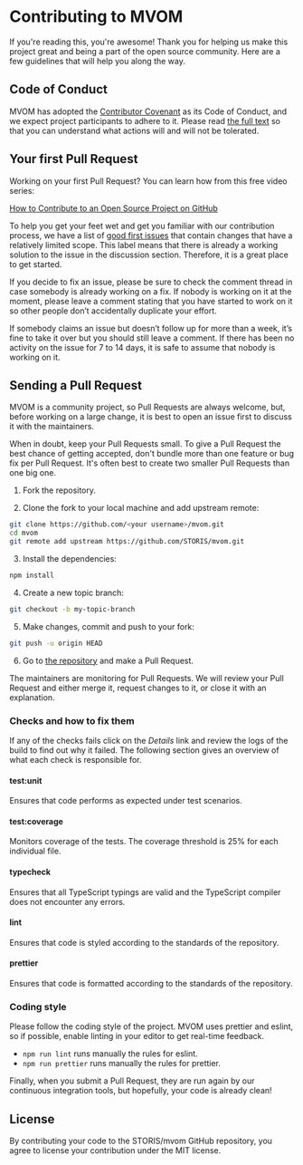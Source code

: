 # Contributing to MVOM

If you're reading this, you're awesome! Thank you for helping us make this project great and being a part of the open source community. Here are a few guidelines that will help you along the way.

## Code of Conduct

MVOM has adopted the [Contributor Covenant](https://www.contributor-covenant.org/) as its Code of Conduct, and we expect project participants to adhere to it.
Please read [the full text](/CODE_OF_CONDUCT.md) so that you can understand what actions will and will not be tolerated.

## Your first Pull Request

Working on your first Pull Request? You can learn how from this free video series:

[How to Contribute to an Open Source Project on GitHub](https://egghead.io/courses/how-to-contribute-to-an-open-source-project-on-github)

To help you get your feet wet and get you familiar with our contribution process, we have a list of [good first issues](https://github.com/STORIS/mvom/issues?q=is:open+is:issue+label:"good+first+issue") that contain changes that have a relatively limited scope. This label means that there is already a working solution to the issue in the discussion section. Therefore, it is a great place to get started.

If you decide to fix an issue, please be sure to check the comment thread in case somebody is already working on a fix. If nobody is working on it at the moment, please leave a comment stating that you have started to work on it so other people don’t accidentally duplicate your effort.

If somebody claims an issue but doesn’t follow up for more than a week, it’s fine to take it over but you should still leave a comment.
If there has been no activity on the issue for 7 to 14 days, it is safe to assume that nobody is working on it.

## Sending a Pull Request

MVOM is a community project, so Pull Requests are always welcome, but, before working on a large change, it is best to open an issue first to discuss it with the maintainers.

When in doubt, keep your Pull Requests small. To give a Pull Request the best chance of getting accepted, don't bundle more than one feature or bug fix per Pull Request. It's often best to create two smaller Pull Requests than one big one.

1. Fork the repository.

2. Clone the fork to your local machine and add upstream remote:

```sh
git clone https://github.com/<your username>/mvom.git
cd mvom
git remote add upstream https://github.com/STORIS/mvom.git
```

3. Install the dependencies:

```sh
npm install
```

4. Create a new topic branch:

```sh
git checkout -b my-topic-branch
```

5. Make changes, commit and push to your fork:

```sh
git push -u origin HEAD
```

6. Go to [the repository](https://github.com/STORIS/mvom) and make a Pull Request.

The maintainers are monitoring for Pull Requests. We will review your Pull Request and either merge it, request changes to it, or close it with an explanation.

### Checks and how to fix them

If any of the checks fails click on the _Details_
link and review the logs of the build to find out why it failed. The following
section gives an overview of what each check is responsible for.

#### test:unit

Ensures that code performs as expected under test scenarios.

#### test:coverage

Monitors coverage of the tests. The coverage threshold is 25% for each individual file.

#### typecheck

Ensures that all TypeScript typings are valid and the TypeScript compiler does not encounter any errors.

#### lint

Ensures that code is styled according to the standards of the repository.

#### prettier

Ensures that code is formatted according to the standards of the repository.

### Coding style

Please follow the coding style of the project. MVOM uses prettier and eslint, so if possible, enable linting in your editor to get real-time feedback.

- `npm run lint` runs manually the rules for eslint.
- `npm run prettier` runs manually the rules for prettier.

Finally, when you submit a Pull Request, they are run again by our continuous integration tools, but hopefully, your code is already clean!

## License

By contributing your code to the STORIS/mvom GitHub repository, you agree to license your contribution under the MIT license.
